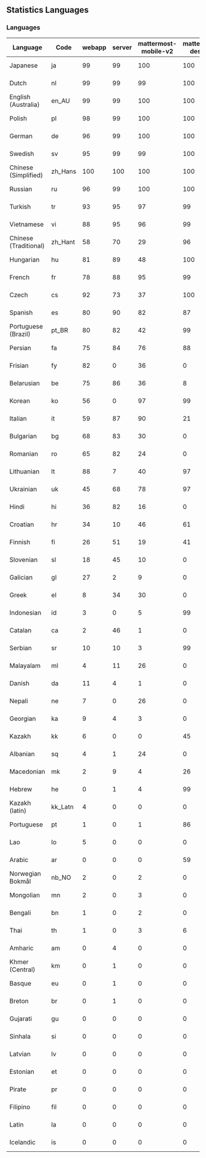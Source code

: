 ## Statistics Languages ##
###  Languages  ###
|Language|Code|webapp|server|mattermost-mobile-v2|mattermost-desktop|playbook-webapp|calls-webapp|Total|Last Modified|
|---|---|---|---|---|---|---|---|---|---|
|Japanese|ja| 99| 99| 100| 100| 0| 100| 99|2024-02-26T16:11:34.981107Z|
|Dutch|nl| 99| 99| 99| 100| 0| 100| 99|2024-02-26T16:13:01.365020Z|
|English (Australia)|en_AU| 99| 99| 100| 100| 0| 0| 99|2024-02-26T16:10:01.138626Z|
|Polish|pl| 98| 99| 100| 100| 0| 100| 99|2024-02-26T18:45:43.034548Z|
|German|de| 96| 99| 100| 100| 0| 100| 98|2024-02-26T16:09:52.542342Z|
|Swedish|sv| 95| 99| 99| 100| 0| 91| 97|2024-02-26T16:14:06.976763Z|
|Chinese (Simplified)|zh_Hans| 100| 100| 100| 100| 0| 100| 95|2024-02-26T21:43:02.690341Z|
|Russian|ru| 96| 99| 100| 100| 0| 70| 95|2024-02-26T16:13:37.353296Z|
|Turkish|tr| 93| 95| 97| 99| 0| 91| 94|2024-02-26T16:14:18.760556Z|
|Vietnamese|vi| 88| 95| 96| 99| 0| 91| 91|2024-02-26T16:14:32.169475Z|
|Chinese (Traditional)|zh_Hant| 58| 70| 29| 96| 0| 15| 87|2024-02-26T16:14:45.058323Z|
|Hungarian|hu| 81| 89| 48| 100| 0| 0| 81|2024-02-26T16:11:10.933341Z|
|French|fr| 78| 88| 95| 99| 0| 53| 80|2024-02-26T16:10:32.634578Z|
|Czech|cs| 92| 73| 37| 100| 0| 100| 77|2024-02-26T16:09:43.465303Z|
|Spanish|es| 80| 90| 82| 87| 0| 26| 77|2024-02-26T16:10:05.918451Z|
|Portuguese (Brazil)|pt_BR| 80| 82| 42| 99| 0| 91| 77|2024-02-26T16:13:18.405509Z|
|Persian|fa| 75| 84| 76| 88| 0| 0| 73|2024-02-26T16:10:19.662762Z|
|Frisian|fy| 82| 0| 36| 0| 0| 0| 72|2024-02-26T16:10:36.613148Z|
|Belarusian|be| 75| 86| 36| 8| 0| 0| 72|2024-02-26T16:09:21.099899Z|
|Korean|ko| 56| 0| 97| 99| 0| 91| 68|2024-02-26T16:12:04.210122Z|
|Italian|it| 59| 87| 90| 21| 0| 22| 67|2024-02-26T16:11:29.214068Z|
|Bulgarian|bg| 68| 83| 30| 0| 0| 0| 66|2024-02-26T16:09:25.392204Z|
|Romanian|ro| 65| 82| 24| 0| 0| 0| 63|2024-02-26T16:13:31.071742Z|
|Lithuanian|lt| 88| 7| 40| 97| 0| 81| 62|2024-02-26T16:12:21.484894Z|
|Ukrainian|uk| 45| 68| 78| 97| 0| 0| 56|2024-02-26T16:14:26.024391Z|
|Hindi|hi| 36| 82| 16| 0| 0| 0| 45|2024-02-26T16:10:57.847438Z|
|Croatian|hr| 34| 10| 46| 61| 0| 100| 36|2024-02-26T16:11:04.939071Z|
|Finnish|fi| 26| 51| 19| 41| 0| 0| 32|2024-02-26T16:10:23.790004Z|
|Slovenian|sl| 18| 45| 10| 0| 0| 0| 22|2024-02-26T16:13:49.011856Z|
|Galician|gl| 27| 2| 9| 0| 0| 0| 17|2024-02-26T16:10:40.917974Z|
|Greek|el| 8| 34| 30| 0| 0| 0| 17|2024-02-26T16:09:56.403567Z|
|Indonesian|id| 3| 0| 5| 99| 0| 0| 14|2024-02-26T16:11:17.103072Z|
|Catalan|ca| 2| 46| 1| 0| 0| 0| 13|2024-02-26T16:09:39.093498Z|
|Serbian|sr| 10| 10| 3| 99| 0| 0| 12|2024-02-26T16:14:00.640273Z|
|Malayalam|ml| 4| 11| 26| 0| 0| 0| 9|2024-02-26T16:12:38.222992Z|
|Danish|da| 11| 4| 1| 0| 0| 0| 8|2024-02-26T16:09:48.075318Z|
|Nepali|ne| 7| 0| 26| 0| 0| 0| 7|2024-02-26T16:12:54.957845Z|
|Georgian|ka| 9| 4| 3| 0| 0| 0| 7|2024-02-26T16:11:41.416888Z|
|Kazakh|kk| 6| 0| 0| 45| 0| 0| 6|2024-02-26T16:11:52.213677Z|
|Albanian|sq| 4| 1| 24| 0| 0| 0| 5|2024-02-26T16:13:54.585030Z|
|Macedonian|mk| 2| 9| 4| 26| 0| 0| 5|2024-02-26T16:12:32.421373Z|
|Hebrew|he| 0| 1| 4| 99| 0| 0| 4|2024-02-26T16:10:51.738947Z|
|Kazakh (latin)|kk_Latn| 4| 0| 0| 0| 0| 0| 4|2024-02-26T16:11:46.338774Z|
|Portuguese|pt| 1| 0| 1| 86| 0| 0| 3|2024-02-26T16:13:24.885953Z|
|Lao|lo| 5| 0| 0| 0| 0| 0| 3|2024-02-26T16:12:14.813193Z|
|Arabic|ar| 0| 0| 0| 59| 0| 0| 2|2024-02-26T16:09:16.128206Z|
|Norwegian Bokmål|nb_NO| 2| 0| 2| 0| 0| 0| 2|2024-02-26T16:12:49.012593Z|
|Mongolian|mn| 2| 0| 3| 0| 0| 0| 2|2024-02-26T16:12:43.180674Z|
|Bengali|bn| 1| 0| 2| 0| 0| 0| 1|2024-02-26T16:09:29.726840Z|
|Thai|th| 1| 0| 3| 6| 0| 0| 1|2024-02-26T16:14:12.337029Z|
|Amharic|am| 0| 4| 0| 0| 0| 0| 1|2024-02-26T16:09:11.523564Z|
|Khmer (Central)|km| 0| 1| 0| 0| 0| 0| 0|2024-02-26T16:11:58.478995Z|
|Basque|eu| 0| 1| 0| 0| 0| 0| 0|2024-02-26T16:10:14.681950Z|
|Breton|br| 0| 1| 0| 0| 0| 0| 0|2024-02-26T16:09:34.526675Z|
|Gujarati|gu| 0| 0| 0| 0| 0| 0| 0|2024-02-26T16:10:45.531851Z|
|Sinhala|si| 0| 0| 0| 0| 0| 0| 0|2024-02-26T16:13:42.645282Z|
|Latvian|lv| 0| 0| 0| 0| 0| 0| 0|2024-02-26T16:12:26.404630Z|
|Estonian|et| 0| 0| 0| 0| 0| 0| 0|2024-02-26T16:10:10.086530Z|
|Pirate|pr| 0| 0| 0| 0| 0| 0| 0|2024-02-26T16:13:12.831795Z|
|Filipino|fil| 0| 0| 0| 0| 0| 0| 0|2024-02-26T16:10:27.996736Z|
|Latin|la| 0| 0| 0| 0| 0| 0| 0|2024-02-26T16:12:08.542290Z|
|Icelandic|is| 0| 0| 0| 0| 0| 0| 0|2024-02-26T16:11:22.785626Z|
